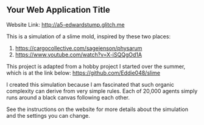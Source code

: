 ## Your Web Application Title

Website Link: http://a5-edwardstump.glitch.me

This is a simulation of a slime mold, inspired by these two places:

1. https://cargocollective.com/sagejenson/physarum
2. https://www.youtube.com/watch?v=X-iSQQgOd1A

This project is adapted from a hobby project I started over the summer, which is at the link below:
https://github.com/Eddie048/slime

I created this simulation because I am fascinated that such organic complexity can derive from very simple rules. Each of 20,000 agents simply runs around a black canvas following each other.

See the instructions on the website for more details about the simulation and the settings you can change.
